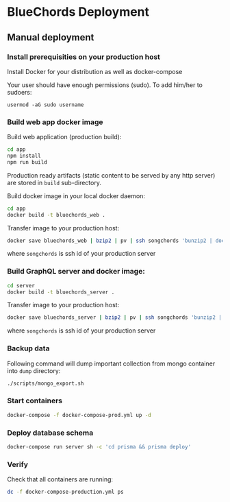 # BlueChords Deployment


## Manual deployment

### Install prerequisities on your production host

Install Docker for your distribution as well as docker-compose

Your user should have enough permissions (sudo). To add him/her to sudoers:
```
usermod -aG sudo username
```

### Build web app docker image

Build web application (production build):

```sh
cd app
npm install
npm run build
```
Production ready artifacts (static content to be served by any http server) are
stored in `build` sub-directory.

Build docker image in your local docker daemon:
```sh
cd app
docker build -t bluechords_web .
```

Transfer image to your production host:
```sh
docker save bluechords_web | bzip2 | pv | ssh songchords 'bunzip2 | docker load'
```
where `songchords` is ssh id of your production server


### Build GraphQL server and docker image:

```sh
cd server
docker build -t bluechords_server .
```

Transfer image to your production host:
```sh
docker save bluechords_server | bzip2 | pv | ssh songchords 'bunzip2 | docker load'
```
where `songchords` is ssh id of your production server


### Backup data

Following command will dump important collection from mongo container into `dump` directory:

```sh
./scripts/mongo_export.sh
```

### Start containers

```sh
docker-compose -f docker-compose-prod.yml up -d
```

### Deploy database schema

```sh
docker-compose run server sh -c 'cd prisma && prisma deploy'
```

### Verify

Check that all containers are running:
```sh
dc -f docker-compose-production.yml ps
```
